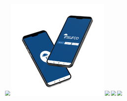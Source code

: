<img src="lib/screenShot/tameen.png" width="300">

<img src="lib/screenShot/splac.png" width="300">
<img src="lib/screenShot/onbordingnew.png" width="300">


<img src="lib/screenShot/mainScreen.png" width="300"> 
<img src="lib/screenShot/setting.png" width="300">
